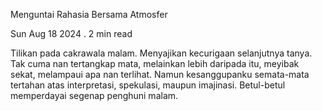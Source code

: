Menguntai Rahasia Bersama Atmosfer

Sun Aug 18 2024 . 2 min read

Tilikan pada cakrawala malam. Menyajikan kecurigaan selanjutnya tanya. Tak cuma nan tertangkap mata, melainkan lebih daripada itu, meyibak sekat, melampaui apa nan terlihat. Namun kesanggupanku semata-mata tertahan atas interpretasi, spekulasi, maupun imajinasi. Betul-betul memperdayai segenap penghuni malam.
